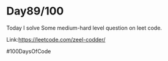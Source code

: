 
# Day89/100


Today I solve Some medium-hard level question on leet code.

Link:https://leetcode.com/zeel-codder/


#100DaysOfCode
